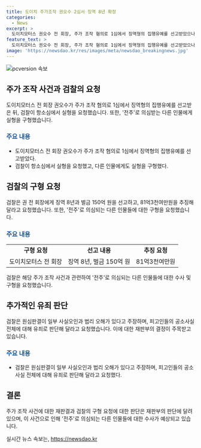 ```yaml
---
title: 도이치 주가조작 권오수 2심서 징역 8년 확정
categories:
  - News
excerpt: >
  도이치모터스 권오수 전 회장, 주가 조작 혐의로 1심에서 징역형의 집행유예를 선고받았으나, 검찰은 항소심에서 실형을 요청했다. 권 전 회장의 유무죄 판단이 여사 수사에 영향을 미칠 것으로 전망되는 가운데, 검찰은 징역 8년과 벌금 150억 원을 요청했다. 이에 더해, 주가조작 사건의 전주 손씨에게는 징역 3년에 벌금 50억원을 구형했으며, 추가적인 수사 가능성이 제기되고 있다.
feature_text: >
  도이치모터스 권오수 전 회장, 주가 조작 혐의로 1심에서 징역형의 집행유예를 선고받았으나, 검찰은 항소심에서 실형을 요청했다. 권 전 회장의 유무죄 판단이 여사 수사에 영향을 미칠 것으로 전망되는 가운데, 검찰은 징역 8년과 벌금 150억 원을 요청했다. 이에 더해, 주가조작 사건의 전주 손씨에게는 징역 3년에 벌금 50억원을 구형했으며, 추가적인 수사 가능성이 제기되고 있다.
image: 'https://newsdao.kr/res/images/meta/newsdao_breakingnews.jpg'
---
```


<p><img src="https://newsdao.kr/res/images/meta/newsdao_breakingnews.jpg" alt="pcversion 속보" /></p>

<h2 data-ke-size="size26">주가 조작 사건과 검찰의 요청</h2>

<p data-ke-size="size16">도이치모터스 전 회장 권오수가 주가 조작 혐의로 1심에서 징역형의 집행유예를 선고받은 뒤, 검찰이 항소심에서 실형을 요청했습니다. 또한, '전주'로 의심받는 다른 인물에게 실형을 구형했습니다.</p>

<h3><b><span style="color: #1a5490;">주요 내용</span></b></h3>

<ul>
    <li>도이치모터스 전 회장 권오수가 주가 조작 혐의로 1심에서 징역형의 집행유예를 선고받았다.</li>
    <li>검찰이 항소심에서 실형을 요청했고, 다른 인물에게도 실형을 구형했다.</li>
</ul>

<h2 data-ke-size="size26">검찰의 구형 요청</h2>

<p data-ke-size="size16">검찰은 권 전 회장에게 징역 8년과 벌금 150억 원을 선고하고, 81억3천여만원을 추징해달라고 요청했습니다. 또한, '전주'로 의심되는 다른 인물들에 대한 구형을 요청했습니다.</p>

<h3><b><span style="color: #1a5490;">주요 내용</span></b></h3>

<table>
  <tr>
    <td style="text-align: center; height: 17px;"><b>구형 요청</b></td>
    <td style="text-align: center; height: 17px;"><b>선고 내용</b></td>
    <td style="text-align: center; height: 17px;"><b>추징 요청</b></td>
  </tr>
  <tr>
    <td style="text-align: center; height: 17px;">도이치모터스 전 회장</td>
    <td style="text-align: center; height: 17px;">징역 8년, 벌금 150억 원</td>
    <td style="text-align: center; height: 17px;">81억3천여만원</td>
  </tr>
</table>

<p data-ke-size="size16">검찰은 해당 주가 조작 사건과 관련하여 '전주'로 의심되는 다른 인물들에 대한 수사 및 구형을 요청했습니다.</p>

<h2 data-ke-size="size26">추가적인 유죄 판단</h2>

<p data-ke-size="size16">검찰은 원심판결이 일부 사실오인과 법리 오해가 있다고 주장하며, 피고인들의 공소사실 전체에 대해 유죄로 판단해 달라고 요청했습니다. 이에 대한 재판부의 결정이 주목받고 있습니다.</p>

<h3><b><span style="color: #1a5490;">주요 내용</span></b></h3>

<ul>
    <li>검찰은 원심판결이 일부 사실오인과 법리 오해가 있다고 주장하며, 피고인들의 공소사실 전체에 대해 유죄로 판단해 달라고 요청했다.</li>
</ul>

<h2 data-ke-size="size26">결론</h2>

<p data-ke-size="size16">주가 조작 사건에 대한 재판결과 검찰의 구형 요청에 대한 판단은 재판부의 판단에 달려 있으며, 이 사건으로 인해 '전주'로 의심되는 다른 인물들에 대한 수사가 예상되고 있습니다.</p>
실시간 뉴스 속보는, <a href="https://newsdao.kr" rel="dofollow">https://newsdao.kr</a>


